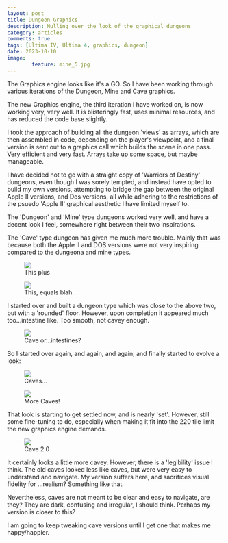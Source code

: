 ```yaml
---
layout: post
title: Dungeon Graphics
description: Mulling over the look of the graphical dungeons
category: articles
comments: true
tags: [Ultima IV, Ultima 4, graphics, dungeon]
date: 2023-10-10
image: 
        feature: mine_5.jpg
---
```


The Graphics engine looks like it's a GO. So I have been working through various iterations of the Dungeon, Mine and Cave graphics. 

<!--more-->

The new Graphics engine, the third iteration I have worked on, is now working very, very well. It is blisteringly fast, uses minimal resources, and has reduced the code base slightly.

I took the approach of building all the dungeon 'views' as arrays, which are then assembled in code, depending on the player's viewpoint, and a final version is sent out to a graphics call which builds the scene in one pass. Very efficient and very fast. Arrays take up some space, but maybe manageable.

I have decided not to go with a straight copy of 'Warriors of Destiny' dungeons, even though I was sorely tempted, and instead have opted to build my own versions, attempting to bridge the gap between the original Apple II versions, and Dos versions, all while adhering to the restrictions of the psuedo 'Apple II' graphical aesthetic I have limited myself to.

The 'Dungeon' and 'Mine' type dungeons worked very well, and have a decent look I feel, somewhere right between their two inspirations.

The 'Cave' type dungeon has given me much more trouble. Mainly that was because both the Apple II and DOS versions were not very inspiring compared to the dungeona and mine types. 

<figure>
	<img class="ScrollRev" data-tilt src="https://cambragol.github.io/advent-of-the-trinity/images/doscave.png" />
	<figcaption>This plus</figcaption>
</figure>

<figure>
	<img class="ScrollRev" data-tilt src="https://cambragol.github.io/advent-of-the-trinity/images/appleIIcave.jpg" />
	<figcaption>This, equals blah.</figcaption>
</figure>

I started over and built a dungeon type which was close to the above two, but with a 'rounded' floor. However, upon completion it appeared much too...intestine like. Too smooth, not cavey enough.

<figure>
	<img class="ScrollRev" data-tilt src="https://cambragol.github.io/advent-of-the-trinity/images/trinityuglycave.jpg" />
	<figcaption>Cave or...intestines?</figcaption>
</figure>

So I started over again, and again, and again, and finally started to evolve a look:

<figure>
	<img class="ScrollRev" data-tilt src="https://cambragol.github.io/advent-of-the-trinity/images/cave_variations.jpg" />
	<figcaption>Caves...</figcaption>
</figure>

<figure>
	<img class="ScrollRev" data-tilt src="https://cambragol.github.io/advent-of-the-trinity/images/cave_variations2.jpg" />
	<figcaption>More Caves!</figcaption>
</figure>

That look is starting to get settled now, and is nearly 'set'. However, still some fine-tuning to do, especially when making it fit into the 220 tile limit the new graphics engine demands.

<figure>
	<img class="ScrollRev" data-tilt src="https://cambragol.github.io/advent-of-the-trinity/images/trinitycave.jpg" />
	<figcaption>Cave 2.0</figcaption>
</figure>

It certainly looks a little more cavey. However, there is a 'legibility' issue I think. The old caves looked less like caves, but were very easy to understand and navigate. My version suffers here, and sacrifices visual fidelity for ...realism? Something like that.

Nevertheless, caves are not meant to be clear and easy to navigate, are they? They are dark, confusing and irregular, I should think. Perhaps my version is closer to this?

I am going to keep tweaking cave versions until I get one that makes me happy/happier.



